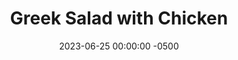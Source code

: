 ---
layout: post
title:  "Greek Salad with Chicken"
date:   2023-06-25 00:00:00 -0500
categories:
- Recipes
- Chicken
permalink: /recipes/greek-salad
image: /assets/Food/Chicken/Salad/salad-cover.jpg
ing: salad-ing
facts: salad-facts
section1: Chicken
start2: Onion
section2: Vegetables & Toppings
start3: 
section3: 
start4: 
section4: 
start5: 
section5: 
Prep: 30
Rest: 
Cook: 15
Source1: 
Source2: 
whisk: https://s.samsungfood.com/oxJ8Y
tags: 
- feta
- artichoke
- lemon
- tomato
- onion
- roasted
- red
- pepper
- dressing
- lunch
- roast
- bake
- bowl
Description: My go to order at a restaurant is normally a Greek Salad with Grilled Chicken, and the addition of roasted red peppers and artichokes makes it even better. This is super healthy, and tastes great with all the vegetables, meat, and feta. This also works well as a side without the meat too, or pair it with my <a href="pita">Whole Wheat Pita Bread</a> for a Greek Salad Pocket Pita
Instructions:
- Cut the chicken into cutlets and pound to even thickness. Add chicken to a bowl with seasonings (onion and garlic powder, paprika, chili powder, salt, and thyme) and oil. Mix. Transfer to a parchment lined cookie sheet. Chill in the fridge for a few hours if desired<br><br>

- Bake chicken on a parchment lined sheet for 12-15 minutes at 400F. Set aside<br><br>
- <center><img src="/assets/Food/Chicken/Salad/salad-2.jpg" alt="" class="instruction-image"></center><br>

- Drain and rinse the chickpeas, red peppers, and artichokes. Cut the artichokes, and add all 3 to a large bowl<br><br>

- Cut up all the vegetables and add to bowl with the feta<br><br>
- <center><img src="/assets/Food/Chicken/Salad/salad-4.jpg" alt="" class="instruction-image"></center><br>

- Let chicken rest until all vegetables are cut up. Dice the chicken small, and add to the bowl. Optionally serve with Italian dressing
---